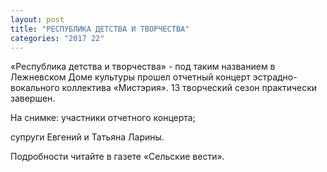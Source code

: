 ```yaml
---
layout: post
title: "РЕСПУБЛИКА ДЕТСТВА И ТВОРЧЕСТВА"
categories: "2017 22"
---
```


«Республика детства и творчества» - под таким названием в Лежневском Доме культуры прошел отчетный концерт эстрадно-вокального коллектива «Мистэрия». 13 творческий сезон практически завершен.

На снимке: участники отчетного концерта;



супруги Евгений и Татьяна Ларины.



Подробности читайте в газете «Сельские вести».



